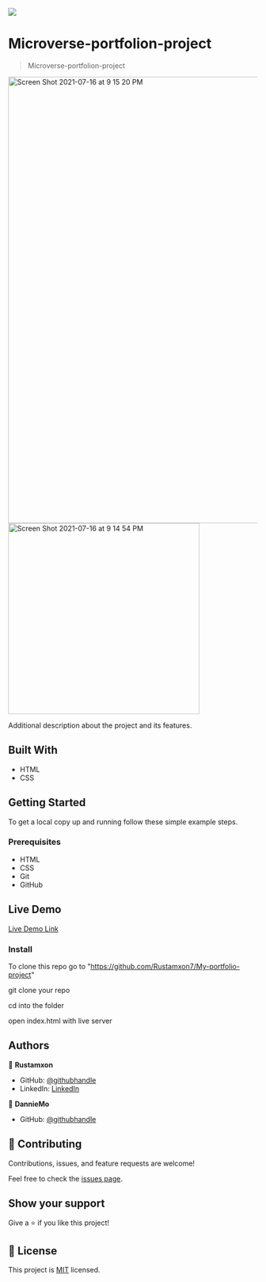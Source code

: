 ![](https://img.shields.io/badge/Microverse-blueviolet)

# Microverse-portfolion-project

> Microverse-portfolion-project

<img width="902" alt="Screen Shot 2021-07-16 at 9 15 20 PM" src="https://user-images.githubusercontent.com/69011963/125978198-5e7385dc-d11a-45e8-8c70-192da9a32177.png">


<img width="386" alt="Screen Shot 2021-07-16 at 9 14 54 PM" src="https://user-images.githubusercontent.com/69011963/125978214-5c3085cf-8835-4dad-bc5d-c5c956d81b73.png">


Additional description about the project and its features.

## Built With

- HTML
- CSS

## Getting Started

To get a local copy up and running follow these simple example steps.

### Prerequisites

- HTML
- CSS
- Git
- GitHub

## Live Demo

[Live Demo Link](https://rustamxon7.github.io/My-portfolio-project/)

### Install

To clone this repo go to "https://github.com/Rustamxon7/My-portfolio-project"

git clone your repo

cd into the folder

open index.html with live server

## Authors

👤 **Rustamxon**

- GitHub: [@githubhandle](https://github.com/Rustamxon7)
- LinkedIn: [LinkedIn](https://www.linkedin.com/in/rustamjon-tolipov-6a831020b)

👤 **DannieMo**

- GitHub: [@githubhandle](https://github.com/DannieMo)


## 🤝 Contributing

Contributions, issues, and feature requests are welcome!

Feel free to check the [issues page](https://github.com/Rustamxon7/My-portfolio-project/issues).

## Show your support

Give a ⭐️ if you like this project!

## 📝 License

This project is [MIT](./MIT.md) licensed.

